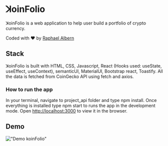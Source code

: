 # ꓘoinFolio
ꓘoinFolio is a web application to help user build a portfolio of crypto currency. 

Coded with :heart: by [Raphael Albern](https://github.com/Rapha321)

## Stack
ꓘoinFolio is built with HTML, CSS, Javascript, React (Hooks used: useState, useEffect, useContext), semanticUI, MaterialUI, Bootstrap react, Toastify. All the data is fetched from CoinGecko API using fetch and axios.


### How to run the app
In your terminal, navigate to project_api folder and type npm install. Once everything is installed type npm start 
to runs the app in the development mode.
Open [http://localhost:3000](http://localhost:3000) to view it in the browser.


## Demo
!["Demo koinFolio"](https://github.com/Rapha321/coinmagik/blob/master/blob/koinfolioDemo.gif)
